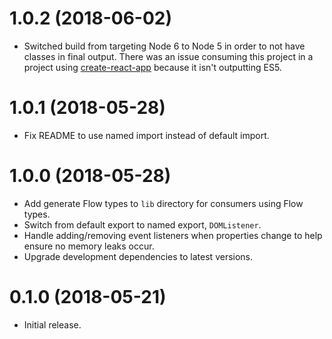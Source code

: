 # 1.0.2 (2018-06-02)

*   Switched build from targeting Node 6 to Node 5 in order to not have classes in final output. There was an issue consuming this project in a project using [create-react-app](https://github.com/facebook/create-react-app) because it isn't outputting ES5.


# 1.0.1 (2018-05-28)

*   Fix README to use named import instead of default import.

# 1.0.0 (2018-05-28)

*   Add generate Flow types to `lib` directory for consumers using Flow types.
*   Switch from default export to named export, `DOMListener`.
*   Handle adding/removing event listeners when properties change to help ensure no memory leaks occur.
*   Upgrade development dependencies to latest versions.

# 0.1.0 (2018-05-21)

*   Initial release.


